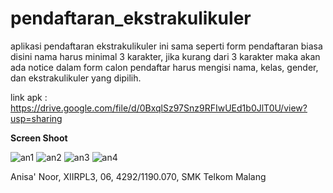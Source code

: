 # pendaftaran_ekstrakulikuler
aplikasi pendaftaran ekstrakulikuler ini sama seperti form pendaftaran biasa
disini nama harus minimal 3 karakter, jika kurang dari 3 karakter maka akan ada notice
dalam form calon pendaftar harus mengisi nama, kelas, gender, dan ekstrakulikuler yang dipilih.

link apk : https://drive.google.com/file/d/0BxqlSz97Snz9RFIwUEd1b0JlT0U/view?usp=sharing

**Screen Shoot**

![an1](https://cloud.githubusercontent.com/assets/22114056/19416560/e47d3e58-93bd-11e6-9cb1-74d053998c69.JPG)
![an2](https://cloud.githubusercontent.com/assets/22114056/19416561/e4851128-93bd-11e6-957a-6405d7720f0b.JPG)
![an3](https://cloud.githubusercontent.com/assets/22114056/19416562/e4859c06-93bd-11e6-862f-91b9f8461a09.JPG)
![an4](https://cloud.githubusercontent.com/assets/22114056/19416563/e48ed12c-93bd-11e6-8a3d-648de21d72f2.JPG)

Anisa' Noor, XIIRPL3, 06, 4292/1190.070, SMK Telkom Malang

